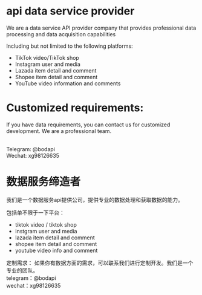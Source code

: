 # api data service provider
We are a data service API provider company that provides professional data processing and data acquisition capabilities

Including but not limited to the following platforms:
* TikTok video/TikTok shop
* Instagram user and media
* Lazada item detail and comment
* Shopee item detail and comment
* YouTube video information and comments

# Customized requirements:
If you have data requirements, you can contact us for customized development. We are a professional team.

<br>
Telegram: @bodapi <br>
Wechat: xg98126635 <br>

# 数据服务缔造者
我们是一个数据服务api提供公司，提供专业的数据处理和获取数据的能力。

包括单不限于一下平台：
* tiktok video / tiktok shop
* instgram user and media
* lazada item detail and comment
* shopee item detail and comment
* youtube video info and comment

定制需求：
如果你有数据方面的需求，可以联系我们进行定制开发。我们是一个专业的团队。<br>
telegram：@bodapi <br>
wechat：xg98126635 <br>


